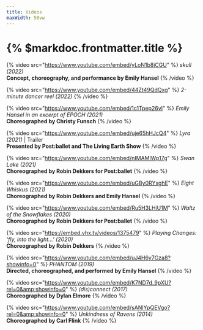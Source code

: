 ```yaml
---
title: Videos
maxWidth: 50vw
---
```


# {% $markdoc.frontmatter.title %}

{% video src="https://www.youtube.com/embed/yLoN1b8jCGU" %}
_skull (2022)_\
**Concept, choreography, and performance by Emily Hansel**
{% /video %}

{% video src="https://www.youtube.com/embed/44Zt49QdQxg" %}
_2-minute dancer reel (2022)_
{% /video %}

{% video src="https://www.youtube.com/embed/1c1Tpep26vI" %}
_Emily Hansel in an excerpt of EPOCH (2021)_\
**Choreographed by Christy Funsch**
{% /video %}

{% video src="https://www.youtube.com/embed/uje65hHJcQ4" %}
_Lyra (2021)_ | Trailer\
**Presented by Post:ballet and The Living Earth Show**
{% /video %}

{% video src="https://www.youtube.com/embed/nIMAMlWp17g" %}
_Swan Lake (2021)_\
**Choreographed by Robin Dekkers for Post:ballet**
{% /video %}

{% video src="https://www.youtube.com/embed/uGBy0RYxghE" %}
_Eight Whiskus (2021)_\
**Choreographed by Robin Dekkers and Emily Hansel**
{% /video %}

{% video src="https://www.youtube.com/embed/Ru5H3LHiU1M" %}
_Waltz of the Snowflakes (2020)_\
**Choreographed by Robin Dekkers for Post:ballet**
{% /video %}

{% video src="https://embed.vhx.tv/videos/1375479" %}
_Playing Changes: ‘fly, into the light…’ (2020)_\
**Choreographed by Robin Dekkers**
{% /video %}

{% video src="https://www.youtube.com/embed/uJ4H6y7Gza8?showinfo=0" %}
_PHANTOM (2019)_\
**Directed, choreographed, and performed by Emily Hansel**
{% /video %}

{% video
   src="https://www.youtube.com/embed/K7ND7d_9pXU?rel=0&amp;showinfo=0" %}
_(dis)connect (2017)_\
**Choreographed by Dylan Elmore**
{% /video %}

{% video
   src="https://www.youtube.com/embed/sANlYpQEVgo?rel=0&amp;showinfo=0" %}
_Unkindness of Ravens (2014)_\
**Choreographed by Carl Flink**
{% /video %}
